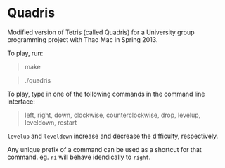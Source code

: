 Quadris
=======

Modified version of Tetris (called Quadris) for a University group programming project with Thao Mac in Spring 2013.

To play, run:
> make

> ./quadris

To play, type in one of the following commands in the command line interface:

> left, right, down, clockwise, counterclockwise, drop, levelup, leveldown, restart

`levelup` and `leveldown` increase and decrease the difficulty, respectively.

Any unique prefix of a command can be used as a shortcut for that command. eg. `ri` will behave idendically to `right`.
